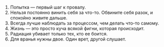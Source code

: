 1) Попытка — первый шаг к провалу.
2) Нельзя постоянно винить себя за что-то. Обвините себя разок, и спокойно живите дальше.
3) Всегда лучше наблюдать за процессом, чем делать что-то самому.
4) Жизнь — это просто куча всякой фигни, которая происходит.
5) Радиация убивает только тех, кто ее боится.
6) Для вранья нужны двое. Один врет, другой слушает.
